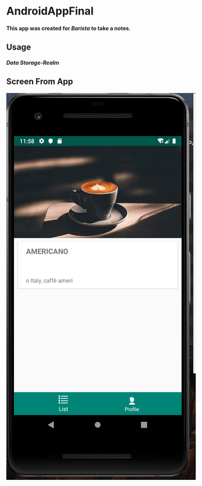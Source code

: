 # AndroidAppFinal
#### This app was created for *Barista* to take a notes.

## Usage
##### Data Storage-Realm

## Screen From App
![COFFEAPP](https://github.com/MuraveyI/AndroidAppFinal/blob/master/img/screenapp.png)
